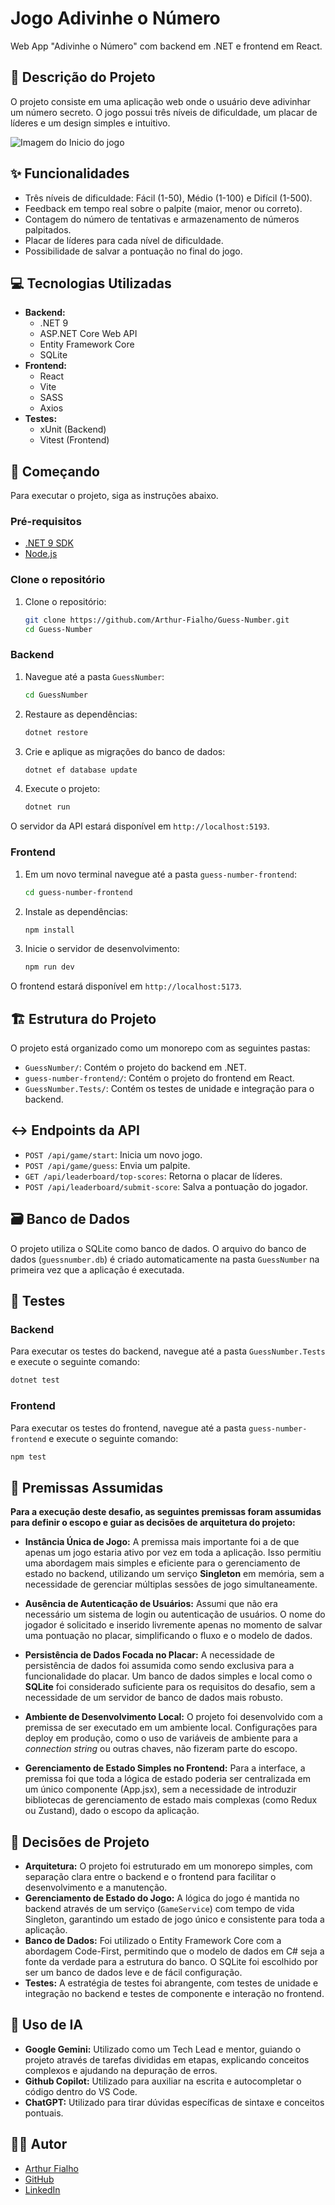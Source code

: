 # Jogo Adivinhe o Número

Web App "Adivinhe o Número" com backend em .NET e frontend em React.

## 📜 Descrição do Projeto

O projeto consiste em uma aplicação web onde o usuário deve adivinhar um número secreto. O jogo possui três níveis de dificuldade, um placar de líderes e um design simples e intuitivo.

![Imagem do Inicio do jogo](</Images/HomeScreen.png>)

## ✨ Funcionalidades

- Três níveis de dificuldade: Fácil (1-50), Médio (1-100) e Difícil (1-500).
- Feedback em tempo real sobre o palpite (maior, menor ou correto).
- Contagem do número de tentativas e armazenamento de números palpitados.
- Placar de líderes para cada nível de dificuldade.
- Possibilidade de salvar a pontuação no final do jogo.

## 💻 Tecnologias Utilizadas

- **Backend:**
  - .NET 9
  - ASP.NET Core Web API
  - Entity Framework Core
  - SQLite
- **Frontend:**
  - React
  - Vite
  - SASS
  - Axios
- **Testes:**
  - xUnit (Backend)
  - Vitest (Frontend)

## 🚀 Começando

Para executar o projeto, siga as instruções abaixo.

### Pré-requisitos

- [.NET 9 SDK](https://dotnet.microsoft.com/download/dotnet/9.0)
- [Node.js](https://nodejs.org/)

###  Clone o repositório
1.  Clone o repositório:
    ```bash
    git clone https://github.com/Arthur-Fialho/Guess-Number.git
    cd Guess-Number
    ```

### Backend

1. Navegue até a pasta `GuessNumber`:
   ```bash
   cd GuessNumber
   ```
2. Restaure as dependências:
   ```bash
   dotnet restore
   ```
3. Crie e aplique as migrações do banco de dados:
   ```bash
   dotnet ef database update
   ```
4. Execute o projeto:
   ```bash
   dotnet run
   ```
O servidor da API estará disponível em `http://localhost:5193`.

### Frontend

1. Em um novo terminal navegue até a pasta `guess-number-frontend`:
   ```bash
   cd guess-number-frontend
   ```
2. Instale as dependências:
   ```bash
   npm install
   ```
3. Inicie o servidor de desenvolvimento:
   ```bash
   npm run dev
   ```
O frontend estará disponível em `http://localhost:5173`.

## 🏗️ Estrutura do Projeto

O projeto está organizado como um monorepo com as seguintes pastas:

- `GuessNumber/`: Contém o projeto do backend em .NET.
- `guess-number-frontend/`: Contém o projeto do frontend em React.
- `GuessNumber.Tests/`: Contém os testes de unidade e integração para o backend.

## ↔️ Endpoints da API

- `POST /api/game/start`: Inicia um novo jogo.
- `POST /api/game/guess`: Envia um palpite.
- `GET /api/leaderboard/top-scores`: Retorna o placar de líderes.
- `POST /api/leaderboard/submit-score`: Salva a pontuação do jogador.

## 🗃️ Banco de Dados

O projeto utiliza o SQLite como banco de dados. O arquivo do banco de dados (`guessnumber.db`) é criado automaticamente na pasta `GuessNumber` na primeira vez que a aplicação é executada.

## 🧪 Testes

### Backend

Para executar os testes do backend, navegue até a pasta `GuessNumber.Tests` e execute o seguinte comando:

```bash
dotnet test
```

### Frontend

Para executar os testes do frontend, navegue até a pasta `guess-number-frontend` e execute o seguinte comando:

```bash
npm test
```

## 🧠 Premissas Assumidas

**Para a execução deste desafio, as seguintes premissas foram assumidas para definir o escopo e guiar as decisões de arquitetura do projeto:**

- **Instância Única de Jogo:** A premissa mais importante foi a de que apenas um jogo estaria ativo por vez em toda a aplicação. Isso permitiu uma abordagem mais simples e eficiente para o gerenciamento de estado no backend, utilizando um serviço **Singleton** em memória, sem a necessidade de gerenciar múltiplas sessões de jogo simultaneamente.

- **Ausência de Autenticação de Usuários:** Assumi que não era necessário um sistema de login ou autenticação de usuários. O nome do jogador é solicitado e inserido livremente apenas no momento de salvar uma pontuação no placar, simplificando o fluxo e o modelo de dados.

- **Persistência de Dados Focada no Placar:** A necessidade de persistência de dados foi assumida como sendo exclusiva para a funcionalidade do placar. Um banco de dados simples e local como o 
 **SQLite** foi considerado suficiente para os requisitos do desafio, sem a necessidade de um servidor de banco de dados mais robusto. 


- **Ambiente de Desenvolvimento Local:** O projeto foi desenvolvido com a premissa de ser executado em um ambiente local. Configurações para deploy em produção, como o uso de variáveis de ambiente para a *connection string* ou outras chaves, não fizeram parte do escopo.

- **Gerenciamento de Estado Simples no Frontend:** Para a interface, a premissa foi que toda a lógica de estado poderia ser centralizada em um único componente (App.jsx), sem a necessidade de introduzir bibliotecas de gerenciamento de estado mais complexas (como Redux ou Zustand), dado o escopo da aplicação.

## 🧠 Decisões de Projeto

- **Arquitetura:** O projeto foi estruturado em um monorepo simples, com separação clara entre o backend e o frontend para facilitar o desenvolvimento e a manutenção.
- **Gerenciamento de Estado do Jogo:** A lógica do jogo é mantida no backend através de um serviço (`GameService`) com tempo de vida Singleton, garantindo um estado de jogo único e consistente para toda a aplicação.
- **Banco de Dados:** Foi utilizado o Entity Framework Core com a abordagem Code-First, permitindo que o modelo de dados em C# seja a fonte da verdade para a estrutura do banco. O SQLite foi escolhido por ser um banco de dados leve e de fácil configuração.
- **Testes:** A estratégia de testes foi abrangente, com testes de unidade e integração no backend e testes de componente e interação no frontend.

## 🤖 Uso de IA

- **Google Gemini:** Utilizado como um Tech Lead e mentor, guiando o projeto através de tarefas divididas em etapas, explicando conceitos complexos e ajudando na depuração de erros.
- **Github Copilot:** Utilizado para auxiliar na escrita e autocompletar o código dentro do VS Code.
- **ChatGPT:** Utilizado para tirar dúvidas específicas de sintaxe e conceitos pontuais.

## 👨‍💻 Autor

- [Arthur Fialho](https://arthurfialho.com.br)
- [GitHub](https://github.com/Arthur-Fialho)
- [LinkedIn](https://www.linkedin.com/in/arthurfialho/)
